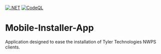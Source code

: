 [![.NET](https://github.com/davasorus/Mobile-Installer-App/actions/workflows/dotnet.yml/badge.svg?branch=master)](https://github.com/davasorus/Mobile-Installer-App/actions/workflows/dotnet.yml) [![CodeQL](https://github.com/davasorus/Mobile-Installer-App/actions/workflows/codeql-analysis.yml/badge.svg?branch=master)](https://github.com/davasorus/Mobile-Installer-App/actions/workflows/codeql-analysis.yml)


# Mobile-Installer-App
Application designed to ease the installation of Tyler Technologies NWPS clients.
